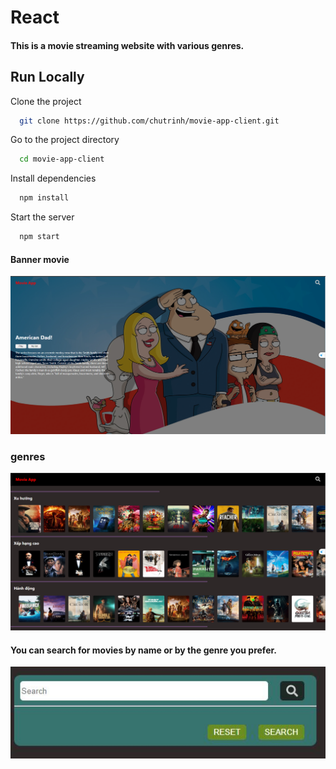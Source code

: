 # React

#### This is a movie streaming website with various genres.

## Run Locally

Clone the project

```bash
  git clone https://github.com/chutrinh/movie-app-client.git
```

Go to the project directory

```bash
  cd movie-app-client

```

Install dependencies

```bash
  npm install
```

Start the server

```bash
  npm start
```

#### Banner movie

![](./public/banner.png)

### genres

![](./public/genres.png)

#### You can search for movies by name or by the genre you prefer.

![](./public/search.JPG)
